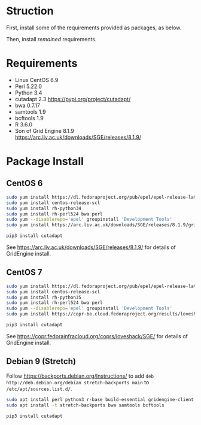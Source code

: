 # Struction

First, install some of the requirements provided as packages, as below.

Then, install *remained* requirements.

# Requirements

 * Linux CentOS 6.9
 * Perl 5.22.0
 * Python 3.4
 * cutadapt 2.3 <https://pypi.org/project/cutadapt/>
 * bwa 0.7.17
 * samtools 1.9
 * bcftools 1.9
 * R 3.6.0
 * Son of Grid Engine 8.1.9 <https://arc.liv.ac.uk/downloads/SGE/releases/8.1.9/>

# Package Install

## CentOS 6

```bash
sudo yum install https://dl.fedoraproject.org/pub/epel/epel-release-latest-6.noarch.rpm
sudo yum install centos-release-scl
sudo yum install rh-python34
sudo yum install rh-perl524 bwa perl
sudo yum --disablerepo='epel' groupinstall 'Development Tools'
sudo yum install https://arc.liv.ac.uk/downloads/SGE/releases/8.1.9/gridengine-8.1.9-1.el6.x86_64.rpm

pip3 install cutadapt
```

See <https://arc.liv.ac.uk/downloads/SGE/releases/8.1.9/> for details of GridEngine install.

## CentOS 7

```bash
sudo yum install https://dl.fedoraproject.org/pub/epel/epel-release-latest-7.noarch.rpm
sudo yum install centos-release-scl
sudo yum install rh-python35
sudo yum install rh-perl524 bwa perl
sudo yum --disablerepo='epel' groupinstall 'Development Tools'
sudo yum install https://copr-be.cloud.fedoraproject.org/results/loveshack/SGE/epel-7-x86_64/00756477-gridengine/gridengine-8.1.9-2.el7.x86_64.rpm

pip3 install cutadapt
```

See <https://copr.fedorainfracloud.org/coprs/loveshack/SGE/> for details of GridEngine install.

## Debian 9 (Stretch)

Follow <https://backports.debian.org/Instructions/> to add `deb http://deb.debian.org/debian stretch-backports main` to `/etc/apt/sources.list.d/`.

```bash
sudo apt install perl python3 r-base build-essential gridengine-client
sudo apt install -t stretch-backports bwa samtools bcftools

pip3 install cutadapt
```
